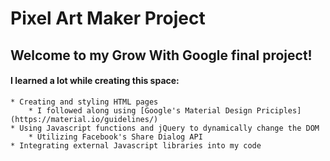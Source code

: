 # Pixel Art Maker Project

## Welcome to my Grow With Google final project! 

#### I learned a lot while creating this space:
    * Creating and styling HTML pages
        * I followed along using [Google's Material Design Priciples](https://material.io/guidelines/)
    * Using Javascript functions and jQuery to dynamically change the DOM
        * Utilizing Facebook's Share Dialog API
    * Integrating external Javascript libraries into my code 